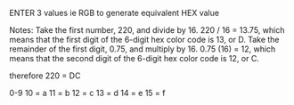 ENTER 3 values ie RGB to generate equivalent HEX value

Notes:
Take the first number, 220, and divide by 16. 220 / 16 = 13.75, which means that the first digit of the 6-digit hex color code is 13, or D. Take the remainder of the first digit, 0.75, and multiply by 16. 0.75 (16) = 12, which means that the second digit of the 6-digit hex color code is 12, or C.

therefore 220 = DC

0-9
10 = a
11 = b
12 = c
13 = d
14 = e
15 = f
